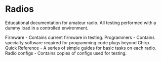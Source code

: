 # Radios
 Educational documentation for amateur radio.  All testing performed with a dummy load in a controlled environment. 
 
 
 
 
 
 
 
 
 
 
 Firmware - Contains current firmware in testing.
 Programmers - Contains specialty software required for programming code plugs beyond Chirp.
 Quick Reference - A series of simple guides for basic tasks on each radio. 
 Radio configs - Contains copies of configs used for testing. 

 
 
